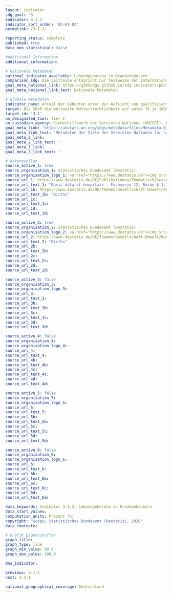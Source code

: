 ```yaml
---
layout: indicator
sdg_goal: '3'
indicator: 3.1.2
indicator_sort_order: '03-01-02'
permalink: /3-1-2/

reporting_status: complete
published: true
data_non_statistical: false

#Additional Information
additional_information: 

# Nationale Metadaten
national_indicator_available: Lebendgeborene in Krankenhäusern
comparison_sdg: Die Zeitreihe entspricht nur teilweise der internationalen Metadatenbeschreibung.
goal_meta_national_link: https://g205sdgs.github.io/sdg-indicators/public/MetaDe/3.1.2.pdf
goal_meta_national_link_text: Nationale Metadaten

# Globale Metadaten
indicator_name: Anteil der Geburten unter der Aufsicht von qualifiziertem Gesundheitspersonal
target: Bis 2030 die weltweite Müttersterblichkeit auf unter 70 je 100&nbsp;000 Lebendgeburten senken
target_id: '3.1'
un_designated_tier: Tier I
un_custodian_agency: Kinderhilfswerk der Vereinten Nationen (UNICEF), Weltgesundheitsorganisation (WHO)
goal_meta_link: 'https://unstats.un.org/sdgs/metadata/files/Metadata-03-01-02.pdf'
goal_meta_link_text: 'Metadaten der Ziele der Vereinten Nationen für nachhaltige Entwicklung'
goal_meta_2_link: 
goal_meta_2_link_text: ''
goal_meta_3_link: 
goal_meta_3_link_text: ''

# Datenquellen
source_active_1: true
source_organisation_1: Statistisches Bundesamt (Destatis)
source_organisation_logo_1: <a href="https://www.destatis.de"><img src="https://g205sdgs.github.io/sdg-indicators/public/logos/destatis.png" alt="Logo destatis" /></a>
source_url_1: https://www.destatis.de/DE/Publikationen/Thematisch/Gesundheit/Krankenhaeuser/GrunddatenKrankenhaeuser.html
source_url_text_1: "Basic data of hospitals - Fachserie 12, Reihe 6.1.1"
source_url_1b: https://www.destatis.de/DE/Themen/Gesellschaft-Umwelt/Bevoelkerung/Geburten/_inhalt.html
source_url_text_1b: "Births"
source_url_1c: 
source_url_text_1c: 
source_url_1d: 
source_url_text_1d: 

source_active_2: true
source_organisation_2: Statistisches Bundesamt (Destatis)
source_organisation_logo_2: <a href="https://www.destatis.de"><img src="https://g205sdgs.github.io/sdg-indicators/public/logos/destatis.png" alt="Logo destatis" /></a>
source_url_2: https://www.destatis.de/DE/Themen/Gesellschaft-Umwelt/Bevoelkerung/Geburten/_inhalt.html
source_url_text_2: "Births"
source_url_2b: 
source_url_text_2b: 
source_url_2c: 
source_url_text_2c: 
source_url_2d: 
source_url_text_2d: 

source_active_3: false
source_organisation_3: 
source_organisation_logo_3: 
source_url_3: 
source_url_text_3: 
source_url_3b: 
source_url_text_3b: 
source_url_3c: 
source_url_text_3c: 
source_url_3d: 
source_url_text_3d: 

source_active_4: false
source_organisation_4: 
source_organisation_logo_4: 
source_url_4: 
source_url_text_4: 
source_url_4b: 
source_url_text_4b: 
source_url_4c: 
source_url_text_4c: 
source_url_4d: 
source_url_text_4d: 

source_active_5: false
source_organisation_5: 
source_organisation_logo_5: 
source_url_5: 
source_url_text_5: 
source_url_5b: 
source_url_text_5b: 
source_url_5c: 
source_url_text_5c: 
source_url_5d: 
source_url_text_5d: 

source_active_6: false
source_organisation_6: 
source_organisation_logo_6: 
source_url_6: 
source_url_text_6: 
source_url_6b: 
source_url_text_6b: 
source_url_6c: 
source_url_text_6c: 
source_url_6d: 
source_url_text_6d: 

data_keywords: Indikator 3.1.2, Lebendgeborene in Krankenhäusern
data_start_values:
computation_units: Prozent (%)
copyright: "&copy; Statistisches Bundesamt (Destatis), 2020"
data_footnote: 

# Grafik Eigenschaften
graph_title: 
graph_type: line
graph_min_value: 90.0
graph_max_value: 100.0

dns_indicator: 

previous: 3-1-1
next: 3-2-1

national_geographical_coverage: Deutschland
---
```



